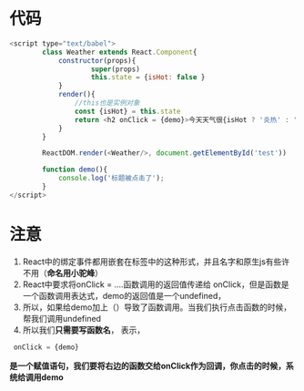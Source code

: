 # 代码

~~~JavaScript
<script type="text/babel">
        class Weather extends React.Component{
            constructor(props){
                    super(props)
                    this.state = {isHot: false }
            }
            render(){
                //this也是实例对象
                const {isHot} = this.state
                return <h2 onClick = {demo}>今天天气很{isHot ? '炎热' : '寒冷' }</h2>
            }
        }

        ReactDOM.render(<Weather/>, document.getElementById('test'))

        function demo(){
            console.log('标题被点击了');
        }
</script>
~~~

# 注意

1. React中的绑定事件都用嵌套在标签中的这种形式，并且名字和原生js有些许不用（**命名用小驼峰**）
2. React中要求将onClick = ....函数调用的返回值传递给 onClick，但是函数是一个函数调用表达式，demo的返回值是一个undefined，
3. 所以，如果给demo加上（）导致了函数调用。当我们执行点击函数的时候，帮我们调用undefined
4. 所以我们**只需要写函数名**，  表示，

~~~JavaScript
 onClick = {demo}
~~~

**是一个赋值语句，我们要将右边的函数交给onClick作为回调，你点击的时候，系统给调用demo**